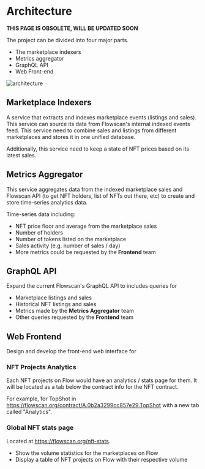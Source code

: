 # Architecture

**THIS PAGE IS OBSOLETE, WILL BE UPDATED SOON**

The project can be divided into four major parts. 
- The marketplace indexers
- Metrics aggregator
- GraphQL API
- Web Front-end

![architecture](https://user-images.githubusercontent.com/16462328/148936955-27750a3a-f075-4402-bcd3-2abfab3aca93.png)

## Marketplace Indexers
A service that extracts and indexes marketplace events (listings and sales). This service can source its data from Flowscan's internal indexed events feed. This service need to combine sales and listings from different marketplaces and stores it in one unified database.

Additionally, this service need to keep a state of NFT prices based on its latest sales.

## Metrics Aggregator
This service aggregates data from the indexed marketplace sales and Flowscan API (to get NFT holders, list of NFTs out there, etc) to create and store time-series analytics data.

Time-series data including:
- NFT price floor and average from the marketplace sales
- Number of holders
- Number of tokens listed on the marketplace
- Sales activity (e.g. number of sales / day)
- More metrics could be requested by the **Frontend** team

## GraphQL API
Expand the current Flowscan's GraphQL API to includes queries for
- Marketplace listings and sales
- Historical NFT listings and sales
- Metrics made by the **Metrics Aggregator** team 
- Other queries requested by the **Frontend** team

## Web Frontend
Design and develop the front-end web interface for

### NFT Projects Analytics 
Each NFT projects on Flow would have an analytics / stats page for them. It will be located as a tab below the contract info for the NFT contract. 

For example, for TopShot in https://flowscan.org/contract/A.0b2a3299cc857e29.TopShot with a new tab called "Analytics". 

### Global NFT stats page

Located at https://flowscan.org/nft-stats. 

- Show the volume statistics for the marketplaces on Flow
- Display a table of NFT projects on Flow with their respective volume 